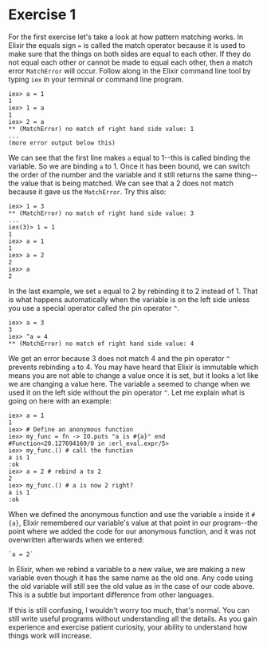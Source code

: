 # Exercise 1

For the first exercise let's take a look at how pattern matching works.
In Elixir the equals sign `=` is called the match operator because it is
used to make sure that the things on both sides are equal to each other.
If they do not equal each other or cannot be made to equal each other, then
a match error `MatchError` will occur.  Follow along in the Elixir command
line tool by typing `iex` in your terminal or command line program.

```
iex> a = 1
1
iex> 1 = a
1
iex> 2 = a
** (MatchError) no match of right hand side value: 1
...
(more error output below this)
```

We can see that the first line makes `a` equal to 1--this is called binding
the variable.  So we are binding `a` to 1.  Once it has been bound, we can
switch the order of the number and the variable and it still returns the
same thing--the value that is being matched.  We can see that a 2 does
not match because it gave us the `MatchError`.  Try this also:

```
iex> 1 = 3
** (MatchError) no match of right hand side value: 3
...
iex(3)> 1 = 1
1
iex> a = 1
1
iex> a = 2
2
iex> a
2
```

In the last example, we set `a` equal to 2 by rebinding it to 2 instead of 1.
That is what happens automatically when the variable is on the left side
unless you use a special operator called the pin operator `^`.

```
iex> a = 3
3
iex> ^a = 4
** (MatchError) no match of right hand side value: 4
```

We get an error because 3 does not match 4 and the pin operator `^`
prevents rebinding `a` to 4.  You may have heard that Elixir is immutable
which means you are not able to change a value once it is set, but it looks a
lot like we are changing a value here.  The variable `a` seemed to change
when we used it on the left side without the pin operator `^`.  Let me
explain what is going on here with an example:

```
iex> a = 1
1
iex> # Define an anonymous function
iex> my_func = fn -> IO.puts "a is #{a}" end
#Function<20.127694169/0 in :erl_eval.expr/5>
iex> my_func.() # call the function
a is 1
:ok
iex> a = 2 # rebind a to 2
2
iex> my_func.() # a is now 2 right?
a is 1
:ok
```

When we defined the anonymous function and use the variable `a`
inside it `#{a}`, Elixir remembered our variable's value at that point
in our program--the point where we added the code for our anonymous
function, and it was not overwritten afterwards when we entered:

```
`a = 2`
```

In Elixir, when we rebind a variable to a new value, we are making a new
variable even though it has the same name as the old one. Any code using the
old variable will still see the old value as in the case of our code above.
This is a subtle but important difference from other languages.

If this is still confusing, I wouldn't worry too much, that's normal.
You can still write useful programs without understanding all the details.
As you gain experience and exercise patient curiosity, your ability to
understand how things work will increase.
